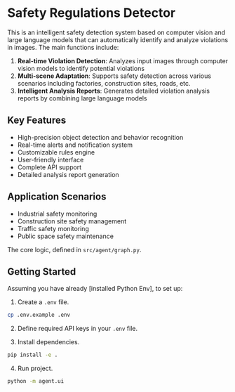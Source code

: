 # Safety Regulations Detector

This is an intelligent safety detection system based on computer vision and large language models that can automatically identify and analyze violations in images. The main functions include:

1. **Real-time Violation Detection**: Analyzes input images through computer vision models to identify potential violations
2. **Multi-scene Adaptation**: Supports safety detection across various scenarios including factories, construction sites, roads, etc.
3. **Intelligent Analysis Reports**: Generates detailed violation analysis reports by combining large language models

## Key Features

- High-precision object detection and behavior recognition
- Real-time alerts and notification system
- Customizable rules engine
- User-friendly interface
- Complete API support
- Detailed analysis report generation

## Application Scenarios

- Industrial safety monitoring
- Construction site safety management  
- Traffic safety monitoring
- Public space safety maintenance

The core logic, defined in `src/agent/graph.py`.

## Getting Started

Assuming you have already [installed Python Env], to set up:

1. Create a `.env` file.

```bash
cp .env.example .env
```

2. Define required API keys in your `.env` file.

3. Install dependencies.

```bash
pip install -e .
```

4. Run project.
```bash
python -m agent.ui
````